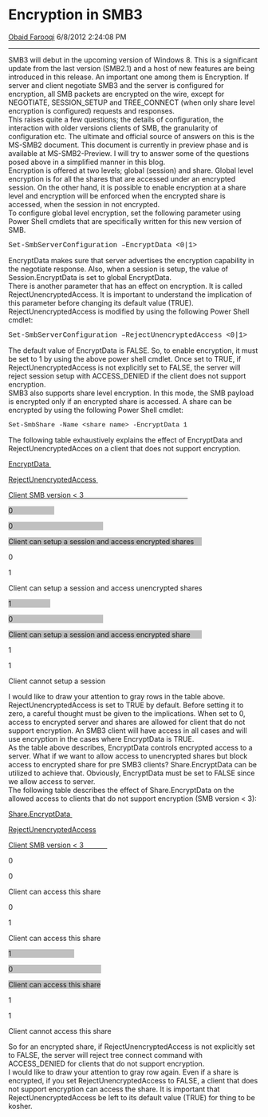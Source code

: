 <div id="page">

# Encryption in SMB3

[Obaid
Farooqi](https://social.msdn.microsoft.com/profile/Obaid%20Farooqi)
6/8/2012 2:24:08 PM

-----

<div id="content">

SMB3 will debut in the upcoming version of Windows 8. This is a
significant update from the last version (SMB2.1) and a host of new
features are being introduced in this release. An important one among
them is Encryption. If server and client negotiate SMB3 and the server
is configured for encryption, all SMB packets are encrypted on the wire,
except for NEGOTIATE, SESSION\_SETUP and TREE\_CONNECT (when only share
level encryption is configured) requests and responses.  
This raises quite a few questions; the details of configuration, the
interaction with older versions clients of SMB, the granularity of
configuration etc. The ultimate and official source of answers on this
is the MS-SMB2 document. This document is currently in preview phase and
is available at MS-SMB2-Preview. I will try to answer some of the
questions posed above in a simplified manner in this blog.  
Encryption is offered at two levels; global (session) and share. Global
level encryption is for all the shares that are accessed under an
encrypted session. On the other hand, it is possible to enable
encryption at a share level and encryption will be enforced when the
encrypted share is accessed, when the session in not encrypted.  
To configure global level encryption, set the following parameter using
Power Shell cmdlets that are specifically written for this new version
of
SMB.

  
<span style="font-family: courier new,courier;">Set-SmbServerConfiguration
–EncryptData \<0|1\></span>

  
EncryptData makes sure that server advertises the encryption capability
in the negotiate response. Also, when a session is setup, the value of
Session.EncryptData is set to global EncryptData.  
There is another parameter that has an effect on encryption. It is
called RejectUnencryptedAccess. It is important to understand the
implication of this parameter before changing its default value (TRUE).
RejectUnencryptedAccess is modified by using the following Power Shell
cmdlet:

  
<span style="font-family: courier new,courier;">Set-SmbServerConfiguration
–RejectUnencryptedAccess \<0|1\></span>

  
The default value of EncryptData is FALSE. So, to enable encryption, it
must be set to 1 by using the above power shell cmdlet. Once set to
TRUE, if RejectUnencryptedAccess is not explicitly set to FALSE, the
server will reject session setup with ACCESS\_DENIED if the client does
not support encryption.  
SMB3 also supports share level encryption. In this mode, the SMB payload
is encrypted only if an encrypted share is accessed. A share can be
encrypted by using the following Power Shell
cmdlet:

  
<span style="font-family: courier new,courier; font-size: small;">Set-SmbShare
-Name \<share name\> -EncryptData 1</span>

The following table exhaustively explains the effect of EncryptData and
RejectUnencryptedAcces on a client that does not support
encryption.

<span style="text-decoration: underline;">EncryptData </span>

</div>

</div>

<span style="text-decoration: underline;">RejectUnencryptedAccess </span>

<span style="text-decoration: underline;">Client SMB version \<
3                                                     </span>

<span style="background-color: #c0c0c0;">0                     
</span>

<span style="background-color: #c0c0c0;">0                                              
</span>

<span style="background-color: #c0c0c0;">Client can setup a session and
access encrypted shares     </span>

0

1

Client can setup a session and access unencrypted shares

<span style="background-color: #c0c0c0;">1                    
</span>

<span style="background-color: #c0c0c0;">0                                              
</span>

<span style="background-color: #c0c0c0;">Client can setup a session and
access encrypted share       </span>

1

1

Client cannot setup a session

I would like to draw your attention to gray rows in the table above.
RejectUnencryptedAccess is set to TRUE by default. Before setting it to
zero, a careful thought must be given to the implications. When set to
0, access to encrypted server and shares are allowed for client that do
not support encryption. An SMB3 client will have access in all cases and
will use encryption in the cases where EncryptData is TRUE.  
As the table above describes, EncryptData controls encrypted access to a
server. What if we want to allow access to unencrypted shares but block
access to encrypted share for pre SMB3 clients? Share.EncryptData can be
utilized to achieve that. Obviously, EncryptData must be set to FALSE
since we allow access to server.  
The following table describes the effect of Share.EncryptData on the
allowed access to clients that do not support encryption (SMB version \<
3):

<span style="text-decoration: underline;">Share.EncryptData </span>

<span style="text-decoration: underline;">RejectUnencryptedAccess</span>

<span style="text-decoration: underline;">Client SMB version \<
3             </span>

0

0

Client can access this share

0

1

Client can access this
share

<span style="background-color: #c0c0c0;">1                                
</span>

<span style="background-color: #c0c0c0;">0                                             
</span>

<span style="background-color: #c0c0c0;">Client can access this
share</span>

1

1

Client cannot access this share

So for an encrypted share, if RejectUnencryptedAccess is not explicitly
set to FALSE, the server will reject tree connect command with
ACCESS\_DENIED for clients that do not support encryption.  
I would like to draw your attention to gray row again. Even if a share
is encrypted, if you set RejectUnencryptedAccess to FALSE, a client that
does not support encryption can access the share. It is important that
RejectUnencryptedAccess be left to its default value (TRUE) for thing to
be kosher.

